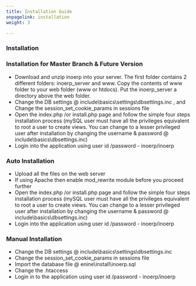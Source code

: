 ```yaml
---
title: Installation Guide
onpagelink: installation
weight: 3

---
```


### Installation

### Installation for Master Branch &amp; Future Version

- Download and unzip inoerp into your server. The first folder contains 2 different folders: inoerp\_server and www. Copy the contents of www folder to your web folder (www or htdocs). Put the inoerp\_server a directory above the web folder.
- Change the DB settings @ include\\basics\\settings\\dbsettings.inc , and Change the session\_set\_cookie\_params in sessions file
- Open the index.php /or install.php page and follow the simple four steps installation process (mySQL user must have all the privileges equivalent to root a user to create views. You can change to a lesser privileged user after installation by changing the username &amp; password @ include\\basics\\dbsettings.inc)
- Login into the application using user id /password - inoerp/inoerp
 
### Auto Installation

- Upload all the files on the web server
- If using Apache then enable mod\_rewrite module before you proceed further
- Open the index.php /or install.php page and follow the simple four steps installation process (mySQL user must have all the privileges equivalent to root a user to create views. You can change to a lesser privileged user after installation by changing the username &amp; password @ include\\basics\\dbsettings.inc)
- Login into the application using user id /password - inoerp/inoerp
 
### Manual Installation

- Change the DB settings @ include\\basics\\settings\\dbsettings.inc
- Change the session\_set\_cookie\_params in sessions file
- Import the database file @ enine\\install\\inoerp.sql
- Change the .htaccess
- Login in to the application using user id /password - inoerp/inoerp
 